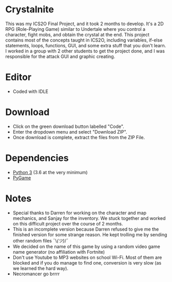 # Crystalnite

This was my ICS2O Final Project, and it took 2 months to develop. It's a 2D RPG (Role-Playing Game) similar to Undertale where you control a character, fight mobs, and obtain the crystal at the end. This project contains most of the concepts taught in ICS2O, including variables, if-else statements, loops, functions, GUI, and some extra stuff that you don't learn. I worked in a group with 2 other students to get the project done, and I was responsible for the attack GUI and graphic creating. 

# Editor
 - Coded with IDLE

# Download
 - Click on the green download button labelled "Code".
 - Enter the dropdown menu and select "Download ZIP".
 - Once download is complete, extract the files from the ZIP File.

# Dependencies
 - [Python 3](https://www.python.org/downloads/) (3.6 at the very minimum)
 - [PyGame](https://www.pygame.org/wiki/GettingStarted)

# Notes
 - Special thanks to Darren for working on the character and map mechanics, and Sanjay for the inventory. We stuck together and worked on this difficult project over the course of 2 months.
 - This is an incomplete version because Darren refused to give me the finished version for some strange reason. He kept trolling me by sending other random files ¯\\_(ツ)_/¯
 - We decided on the name of this game by using a random video game name generator (no affiliation with Fortnite)
 - Don't use Youtube to MP3 websites on school Wi-Fi. Most of them are blocked and if you do manage to find one, conversion is very slow (as we learned the hard way).
 - Necromancer go brrrr
